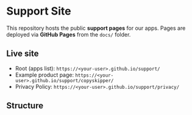 # Support Site

This repository hosts the public **support pages** for our apps.
Pages are deployed via **GitHub Pages** from the `docs/` folder.

## Live site
- Root (apps list): `https://<your-user>.github.io/support/`
- Example product page: `https://<your-user>.github.io/support/copyskipper/`
- Privacy Policy: `https://<your-user>.github.io/support/privacy/`

## Structure
